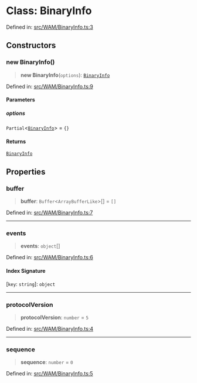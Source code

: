 # Class: BinaryInfo

Defined in: [src/WAM/BinaryInfo.ts:3](https://github.com/Fokusdotid/Baileys/blob/6a8e2076fa4119b2d5152250d579a4fbed394533/src/WAM/BinaryInfo.ts#L3)

## Constructors

### new BinaryInfo()

> **new BinaryInfo**(`options`): [`BinaryInfo`](BinaryInfo.md)

Defined in: [src/WAM/BinaryInfo.ts:9](https://github.com/Fokusdotid/Baileys/blob/6a8e2076fa4119b2d5152250d579a4fbed394533/src/WAM/BinaryInfo.ts#L9)

#### Parameters

##### options

`Partial`\<[`BinaryInfo`](BinaryInfo.md)\> = `{}`

#### Returns

[`BinaryInfo`](BinaryInfo.md)

## Properties

### buffer

> **buffer**: `Buffer`\<`ArrayBufferLike`\>[] = `[]`

Defined in: [src/WAM/BinaryInfo.ts:7](https://github.com/Fokusdotid/Baileys/blob/6a8e2076fa4119b2d5152250d579a4fbed394533/src/WAM/BinaryInfo.ts#L7)

***

### events

> **events**: `object`[]

Defined in: [src/WAM/BinaryInfo.ts:6](https://github.com/Fokusdotid/Baileys/blob/6a8e2076fa4119b2d5152250d579a4fbed394533/src/WAM/BinaryInfo.ts#L6)

#### Index Signature

\[`key`: `string`\]: `object`

***

### protocolVersion

> **protocolVersion**: `number` = `5`

Defined in: [src/WAM/BinaryInfo.ts:4](https://github.com/Fokusdotid/Baileys/blob/6a8e2076fa4119b2d5152250d579a4fbed394533/src/WAM/BinaryInfo.ts#L4)

***

### sequence

> **sequence**: `number` = `0`

Defined in: [src/WAM/BinaryInfo.ts:5](https://github.com/Fokusdotid/Baileys/blob/6a8e2076fa4119b2d5152250d579a4fbed394533/src/WAM/BinaryInfo.ts#L5)
